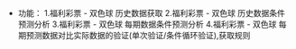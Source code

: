 * 功能：
        1.福利彩票 - 双色球  历史数据获取
        2.福利彩票 - 双色球  历史数据条件预测分析
        3.福利彩票 - 双色球  每期数据条件预测分析
        4.福利彩票 - 双色球  每期预测数据对比实际数据的验证(单次验证/条件循环验证),获取规则
